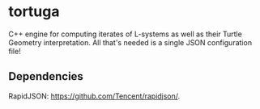 # tortuga
C++ engine for computing iterates of L-systems as well as their Turtle Geometry interpretation. All that's needed is a single JSON configuration file!

## Dependencies
RapidJSON: https://github.com/Tencent/rapidjson/.
